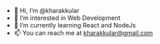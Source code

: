 - 👋 Hi, I’m @kharakkular
- 👀 I’m interested in Web Development
- 🌱 I’m currently learning React and NodeJs
- 📫 You can reach me at kharakkular@gmail.com

<!---
kharakkular/kharakkular is a ✨ special ✨ repository because its `README.md` (this file) appears on your GitHub profile.
You can click the Preview link to take a look at your changes.
--->
